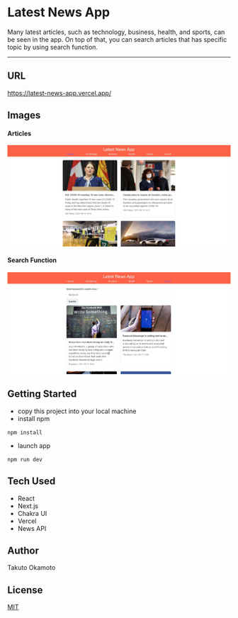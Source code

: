 # Latest News App
Many latest articles, such as technology, business, health, and sports, can be seen in the app. On top of that, you can search articles that has specific topic by using search function.

---
## URL
https://latest-news-app.vercel.app/

## Images
#### Articles
![Articles](./public/news.JPG)

#### Search Function
![Search Function](./public/search.JPG)

## Getting Started
- copy this project into your local machine
- install npm
```
npm install 
```
- launch app
```
npm run dev
```

## Tech Used
- React
- Next.js
- Chakra UI
- Vercel
- News API

## Author
Takuto Okamoto

## License
[MIT](https://choosealicense.com/licenses/mit/)
